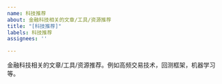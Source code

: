```yaml
---
name: 科技推荐
about: 金融科技相关的文章/工具/资源推荐
title: "[科技推荐]"
labels: 科技推荐
assignees: ''

---
```


金融科技相关的文章/工具/资源推荐。例如高频交易技术，回测框架，机器学习等。
